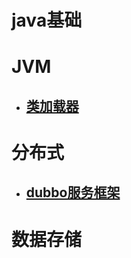 

# java基础

# JVM

- ## [类加载器]()

# 分布式

- ## [dubbo服务框架](https://github.com/MrGodHe/doc/blob/master/%E5%88%86%E5%B8%83%E5%BC%8F/dubbo.md)

# 数据存储

